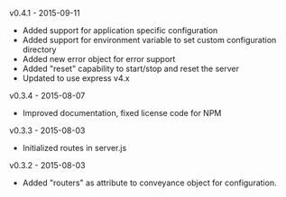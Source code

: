 v0.4.1 - 2015-09-11
  + Added support for application specific configuration
  + Added support for environment variable to set custom configuration directory
  + Added new error object for error support
  + Added "reset" capability to start/stop and reset the server
  + Updated to use express v4.x

v0.3.4 - 2015-08-07
  + Improved documentation, fixed license code for NPM

v0.3.3 - 2015-08-03
  + Initialized routes in server.js

v0.3.2 - 2015-08-03
  + Added "routers" as attribute to conveyance object for configuration.

